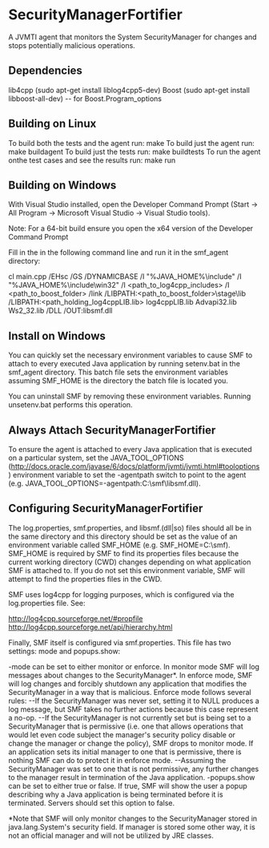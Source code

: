 SecurityManagerFortifier
========================

A JVMTI agent that monitors the System SecurityManager for changes and stops potentially malicious operations.

Dependencies
--------------------------------

lib4cpp (sudo apt-get install liblog4cpp5-dev)
Boost (sudo apt-get install libboost-all-dev) -- for Boost.Program_options

Building on Linux
--------------------------------

To build both the tests and the agent run: make
To build just the agent run: make buildagent
To build just the tests run: make buildtests
To run the agent onthe test cases and see the results run: make run

Building on Windows
--------------------------------

With Visual Studio installed, open the Developer Command Prompt (Start -> All Program -> Microsoft Visual Studio -> Visual Studio tools).

Note: For a 64-bit build ensure you open the x64 version of the Developer Command Prompt

Fill in the <blanks> in the following command line and run it in the smf_agent directory:

cl main.cpp /EHsc /GS /DYNAMICBASE /I "%JAVA_HOME%\include" /I "%JAVA_HOME%\include\win32" /I <path_to_log4cpp_includes> /I <path_to_boost_folder> /link /LIBPATH:<path_to_boost_folder>\stage\lib /LIBPATH:<path_holding_log4cppLIB.lib> log4cppLIB.lib Advapi32.lib Ws2_32.lib /DLL /OUT:libsmf.dll

Install on Windows
--------------------------------

You can quickly set the necessary environment variables to cause SMF to attach to every executed Java application by running setenv.bat in the smf_agent directory. This batch file sets the environment variables assuming SMF_HOME is the directory the batch file is located you.

You can uninstall SMF by removing these environment variables. Running unsetenv.bat performs this operation.

Always Attach SecurityManagerFortifier
--------------------------------
To ensure the agent is attached to every Java application that is executed on a particular system, set the JAVA_TOOL_OPTIONS (http://docs.oracle.com/javase/6/docs/platform/jvmti/jvmti.html#tooloptions) environment variable to set the -agentpath switch to point to the agent (e.g. JAVA_TOOL_OPTIONS=-agentpath:C:\smf\libsmf.dll). 

Configuring SecurityManagerFortifier
--------------------------------

The log.properties, smf.properties, and libsmf.(dll|so) files should all be in the same directory and this directory should be set as the value of an environment variable called SMF_HOME (e.g. SMF_HOME=C:\smf). SMF_HOME is required by SMF to find its properties files because the current working directory (CWD) changes depending on what application SMF is attached to. If you do not set this environment variable, SMF will attempt to find the properties files in the CWD.

SMF uses log4cpp for logging purposes, which is configured via the log.properties file. See:

http://log4cpp.sourceforge.net/#propfile
http://log4cpp.sourceforge.net/api/hierarchy.html

Finally, SMF itself is configured via smf.properties. This file has two settings: mode and popups.show: 

-mode can be set to either monitor or enforce. In monitor mode SMF will log messages about changes to the SecurityManager*. In enforce mode, SMF will log changes and forcibly shutdown any application that modifies the SecurityManager in a way that is malicious. Enforce mode follows several rules:
--If the SecurityManager was never set, setting it to NULL produces a log message, but SMF takes no further actions because this case represent a no-op.
--If the SecurityManager is not currently set but is being set to a SecurityManager that is permissive (i.e. one that allows operations that would let even code subject the manager's security policy disable or change the manager or change the policy), SMF drops to monitor mode. If an application sets its initial manager to one that is permissive, there is nothing SMF can do to protect it in enforce mode.
--Assuming the SecurityManager was set to one that is not permissive, any further changes to the manager result in termination of the Java application.
-popups.show can be set to either true or false. If true, SMF will show the user a popup describing why a Java application is being terminated before it is terminated. Servers should set this option to false.

*Note that SMF will only monitor changes to the SecurityManager stored in java.lang.System's security field. If manager is stored some other way, it is not an official manager and will not be utilized by JRE classes.
